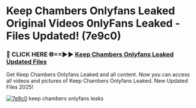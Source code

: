 # Keep Chambers Onlyfans Leaked Original Videos 0nlyFans Leaked - Files Updated! (7e9c0)

<h3>🔴 CLICK HERE 🌐==►► <a href="https://tinyurl.com/x26r9saj" rel="nofollow">Keep Chambers Onlyfans Leaked Updated Files</a></h3>

Get Keep Chambers Onlyfans Leaked and all content. Now you can access all videos and pictures of Keep Chambers Onlyfans Leaked. New Updated Files 2025!

[![7e9c0](https://i.imgur.com/LkgZPqh.gif)](https://tinyurl.com/x26r9saj)
keep chambers onlyfans leaks